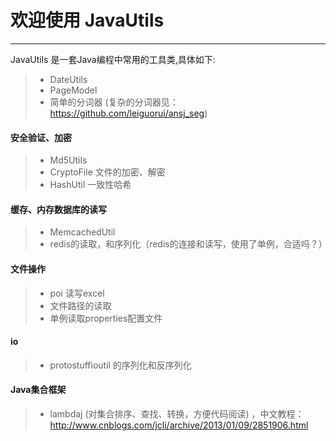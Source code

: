 # 欢迎使用 JavaUtils

---

JavaUtils 是一套Java编程中常用的工具类,具体如下:

> * DateUtils
> * PageModel
> * 简单的分词器 (复杂的分词器见：https://github.com/leiguorui/ansj_seg)

#### 安全验证、加密

> * Md5Utils
> * CryptoFile 文件的加密、解密
> * HashUtil 一致性哈希

#### 缓存、内存数据库的读写

> * MemcachedUtil
> * redis的读取，和序列化（redis的连接和读写，使用了单例，合适吗？）

#### 文件操作

> * poi 读写excel
> * 文件路径的读取
> * 单例读取properties配置文件

#### io

> * protostuffioutil 的序列化和反序列化

#### Java集合框架

> * lambdaj (对集合排序、查找、转换，方便代码阅读) ，中文教程：http://www.cnblogs.com/jcli/archive/2013/01/09/2851906.html

